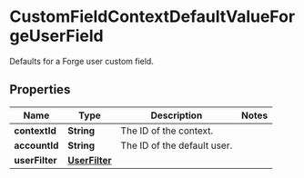 

# CustomFieldContextDefaultValueForgeUserField

Defaults for a Forge user custom field.

## Properties

| Name | Type | Description | Notes |
|------------ | ------------- | ------------- | -------------|
|**contextId** | **String** | The ID of the context. |  |
|**accountId** | **String** | The ID of the default user. |  |
|**userFilter** | [**UserFilter**](UserFilter.md) |  |  |




